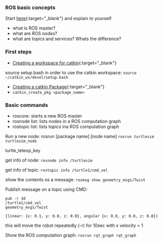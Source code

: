 ### ROS basic concepts

Start [here](http://wiki.ros.org/ROS/Concepts){:target="_blank"} and explain to yourself
- what is ROS master?
- what are ROS nodes?
- what are topics and services? Whats the difference? 

### First steps
- [Creating a workspace for catkin](http://wiki.ros.org/catkin/Tutorials/create_a_workspace){:target="_blank"}

source setup.bash in order to use the catkin workspace: 
`source ~/catkin_ws/devel/setup.bash`

- [Creating a catkin Package](http://wiki.ros.org/catkin/Tutorials/CreatingPackage){:target="_blank"} 
- `catkin_create_pkg <package_name>`

### Basic commands

- roscore: starts a new ROS master
- rosnode list: lists nodes in a ROS computation graph
- rostopic list: lists topics ina ROS computation graph

Run a new node: rosrun [package name] [node name]
`rosrun turtlesim turtlesim_node`

turtle_teleop_key

get info of node: `rosnode info /turtlesim`

get info of topic: `rostopic info /turtle1/cmd_vel`

show the contents os a message: `rosmsg show geometry_msgs/Twist`

Publish message on a topic using CMD:

``` rostopic
pub -r 10 
/turtle1/cmd_vel
geometry_msgs/Twist

{linear: {x: 0.1, y: 0.0, z: 0.0}, angular {x: 0.0, y: 0.0, z: 0.0}} 

```

this will move the robot repeatedly (-r) for 10sec with x velocity = 1

Show the ROS computation graph: `rosrun rqt_graph rqt_graph`

